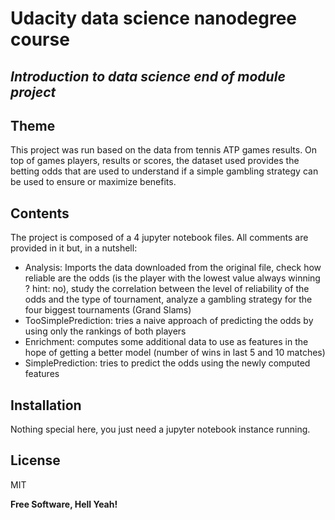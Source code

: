 # Udacity data science nanodegree course
## _Introduction to data science end of module project_

## Theme

This project was run based on the data from tennis ATP games results. On top of games players, results or scores, the dataset used provides the betting odds that are used to understand if a simple gambling strategy can be used to ensure or maximize benefits.

## Contents

The project is composed of a 4 jupyter notebook files. All comments are provided in it but, in a nutshell:

- Analysis: Imports the data downloaded from the original file, check how reliable are the odds (is the player with the lowest value always winning ? hint: no), study the correlation between the level of reliability of the odds and the type of tournament, analyze a gambling strategy for the four biggest tournaments (Grand Slams)
- TooSimplePrediction: tries a naive approach of predicting the odds by using only the rankings of both players
- Enrichment: computes some additional data to use as features in the hope of getting a better model (number of wins in last 5 and 10 matches)
- SimplePrediction: tries to predict the odds using the newly computed features

## Installation

Nothing special here, you just need a jupyter notebook instance running.

## License

MIT

**Free Software, Hell Yeah!**

